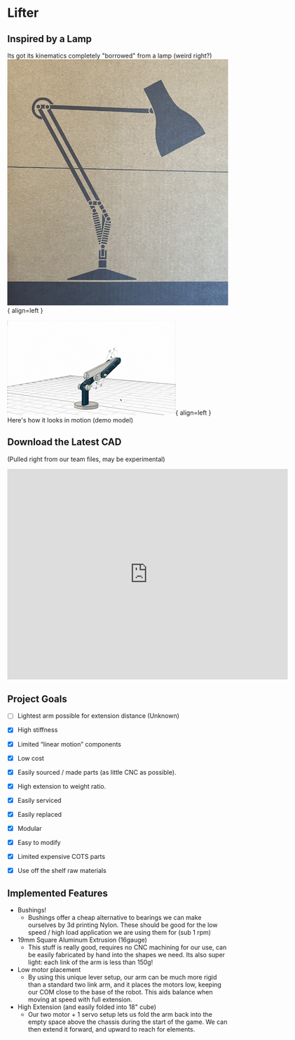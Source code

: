 # Lifter 

## Inspired by a Lamp 
Its got its kinematics completely "borrowed" from a lamp (weird right?)
![pictureoflamp](assets/Lampdiagram.png){ align=left }

![gifofarmmoving](assets/LittleArm.gif){ align=left }
Here's how it looks in motion (demo model)





## Download the Latest CAD
(Pulled right from our team files, may be experimental)
<iframe src="https://icloud11636.autodesk360.com/shares/public/SH35dfcQT936092f0e433ce4fa157145dd8c?mode=embed" width="640" height="480" allowfullscreen="true" webkitallowfullscreen="true" mozallowfullscreen="true"  frameborder="0"></iframe>


## Project Goals
- [ ] Lightest arm possible for extension distance (Unknown)
- [x] High stiffness 
- [x] Limited “linear motion” components
- [x] Low cost 
- [x] Easily sourced / made parts (as little CNC as possible).
- [x] High extension to weight ratio.
- [x] Easily serviced
- [x] Easily replaced
- [x] Modular
- [x] Easy to modify
- [x] Limited expensive COTS parts
- [x] Use off the shelf raw materials


## Implemented Features
- Bushings!
    - Bushings offer a cheap alternative to bearings we can make ourselves by 3d printing Nylon. These should be good for the low speed / high load application we are using them for (sub 1 rpm)
- 19mm Square Aluminum Extrusion (16gauge)
    - This stuff is really good, requires no CNC machining for our use, can be easily fabricated by hand into the shapes we need. Its also super light: each link of the arm is less than 150g! 
- Low motor placement
    - By using this unique lever setup, our arm can be much more rigid than a standard two link arm, and it places the motors low, keeping our COM close to the base of the robot. This aids balance when moving at speed with full extension. 
- High Extension (and easily folded into 18" cube)
    - Our two motor + 1 servo setup lets us fold the arm back into the empty space above the chassis during the start of the game. We can then extend it forward, and upward to reach for elements. 

